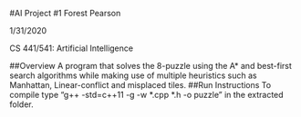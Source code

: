 #AI Project #1 
Forest Pearson

1/31/2020

CS 441/541: Artificial Intelligence

##Overview
A program that solves the 8-puzzle using the A* and best-first search algorithms while making use of multiple heuristics such as Manhattan, Linear-conflict and misplaced tiles.
##Run Instructions
To compile type “g++ -std=c++11 -g -w *.cpp *.h -o puzzle” in the extracted folder.
